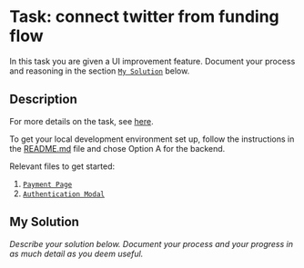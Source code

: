 # Task: connect twitter from funding flow

In this task you are given a UI improvement feature. Document your process and reasoning in the section [`My Solution`](#my-solution) below.

## Description

For more details on the task, see [here](https://www.notion.so/geyser/Test-b8fd0618bf624964b4314a90ab09300f).

To get your local development environment set up, follow the instructions in the [README.md](./README.md) file and chose Option A for the backend.

Relevant files to get started:

1. [`Payment Page`](./src/pages/project/Activity/PaymentPage.tsx)
2. [`Authentication Modal`](./src/components/molecules/AuthModal.tsx)

## My Solution

_Describe your solution below. Document your process and your progress in as much detail as you deem useful._
